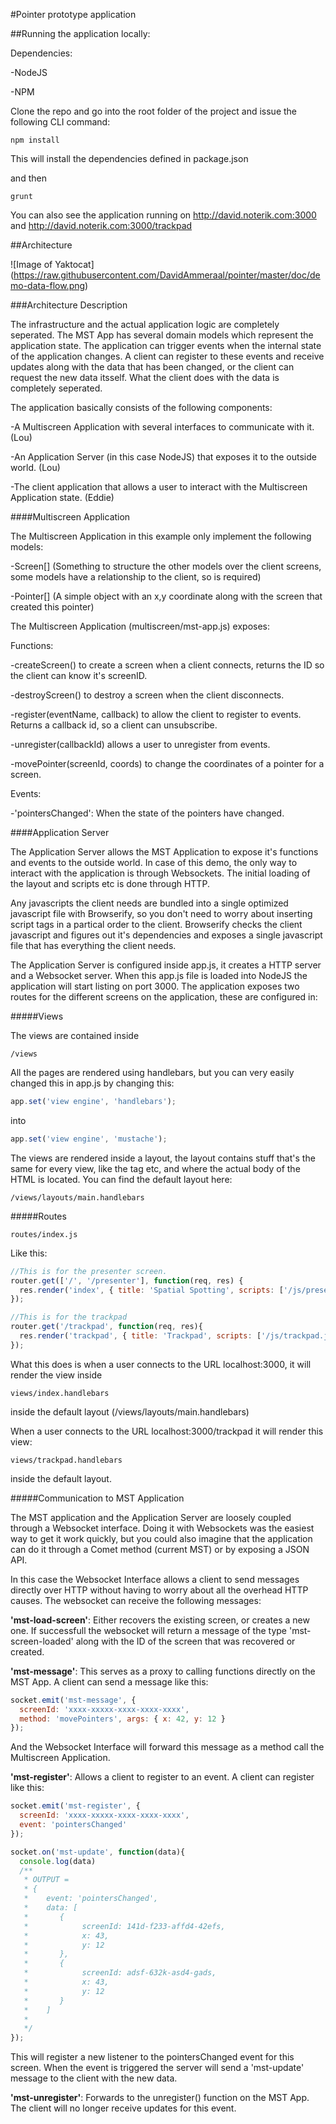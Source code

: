 #Pointer prototype application

##Running the application locally:

Dependencies:

-NodeJS

-NPM

Clone the repo and go into the root folder of the project and issue the following CLI command:

```
npm install
```

This will install the dependencies defined in package.json

and then

```
grunt
```

You can also see the application running on http://david.noterik.com:3000 and http://david.noterik.com:3000/trackpad

##Architecture

![Image of Yaktocat]
(https://raw.githubusercontent.com/DavidAmmeraal/pointer/master/doc/demo-data-flow.png)

###Architecture Description

The infrastructure and the actual application logic are completely seperated. The MST App has several domain models which represent
the application state. The application can trigger events when the internal state of the application changes. A client can register to these events
and receive updates along with the data that has been changed, or the client can request the new data itsself. What the client does with the data
is completely seperated. 

The application basically consists of the following components:

-A Multiscreen Application with several interfaces to communicate with it. (Lou)

-An Application Server (in this case NodeJS) that exposes it to the outside world. (Lou)

-The client application that allows a user to interact with the Multiscreen Application state. (Eddie)

####Multiscreen Application

The Multiscreen Application in this example only implement the following models:

-Screen[] (Something to structure the other models over the client screens, some models have a relationship to the client, so is required)

-Pointer[] (A simple object with an x,y coordinate along with the screen that created this pointer)

The Multiscreen Application (multiscreen/mst-app.js) exposes:

Functions:

-createScreen() to create a screen when a client connects, returns the ID so the client can know it's screenID.

-destroyScreen() to destroy a screen when the client disconnects.

-register(eventName, callback) to allow the client to register to events. Returns a callback id, so a client can unsubscribe.

-unregister(callbackId) allows a user to unregister from events. 

-movePointer(screenId, coords) to change the coordinates of a pointer for a screen. 

Events:

-'pointersChanged': When the state of the pointers have changed.

####Application Server

The Application Server allows the MST Application to expose it's functions and events to the outside world. In case of this demo, 
the only way to interact with the application is through Websockets. The initial loading of the layout and scripts etc is done through HTTP. 

Any javascripts the client needs are bundled into a single optimized javascript file with Browserify, so you don't need to worry about
inserting script tags in a partical order to the client. Browserify checks the client javascript and figures out it's dependencies and exposes
a single javascript file that has everything the client needs. 

The Application Server is configured inside app.js, it creates a HTTP server and a Websocket server. When this app.js file is loaded into NodeJS 
the application will start listing on port 3000. The application exposes two routes for the different screens on the application, these are configured
in:

#####Views

The views are contained inside 

```
/views
```

All the pages are rendered using handlebars, but you can very easily changed this in app.js by changing this:

```javascript
app.set('view engine', 'handlebars');
```

into 

```javascript
app.set('view engine', 'mustache');
```

The views are rendered inside a layout, the layout contains stuff that's the same for every view, like the <html> tag etc, and where the actual body of the HTML is located.
You can find the default layout here:

```
/views/layouts/main.handlebars
```

#####Routes
```
routes/index.js
```

Like this:

```javascript
//This is for the presenter screen.
router.get(['/', '/presenter'], function(req, res) {
  res.render('index', { title: 'Spatial Spotting', scripts: ['/js/presenter.js']});
});

//This is for the trackpad
router.get('/trackpad', function(req, res){
  res.render('trackpad', { title: 'Trackpad', scripts: ['/js/trackpad.js']});
});
```

What this does is when a user connects to the URL localhost:3000, it will render the view inside 

```
views/index.handlebars
```

inside the default layout (/views/layouts/main.handlebars)

When a user connects to the URL localhost:3000/trackpad it will render this view:

```
views/trackpad.handlebars
```

inside the default layout. 

#####Communication to MST Application

The MST application and the Application Server are loosely coupled through a Websocket interface. Doing it with Websockets was 
the easiest way to get it work quickly, but you could also imagine that the application can do it through a Comet method (current MST) or 
by exposing a JSON API. 

In this case the Websocket Interface allows a client to send messages directly over HTTP without having to worry about all the overhead HTTP causes. The websocket
can receive the following messages:

**'mst-load-screen'**: Either recovers the existing screen, or creates a new one. If successfull the websocket will return a message of the type 'mst-screen-loaded' along with the ID of the screen that was recovered or created. 

**'mst-message'**: This serves as a proxy to calling functions directly on the MST App. A client can send a message like this:

```javascript
socket.emit('mst-message', { 
  screenId: 'xxxx-xxxxx-xxxx-xxxx-xxxx', 
  method: 'movePointers', args: { x: 42, y: 12 }
});
```

And the Websocket Interface will forward this message as a method call the Multiscreen Application. 

**'mst-register'**: Allows a client to register to an event. A client can register like this:

```javascript
socket.emit('mst-register', {
  screenId: 'xxxx-xxxxx-xxxx-xxxx-xxxx', 
  event: 'pointersChanged'
});

socket.on('mst-update', function(data){
  console.log(data) 
  /**
   * OUTPUT = 
   * {
   *    event: 'pointersChanged',
   *    data: [
   *       {
   *            screenId: 141d-f233-affd4-42efs,
   *            x: 43,
   *            y: 12
   *       },
   *       {
   *            screenId: adsf-632k-asd4-gads,
   *            x: 43,
   *            y: 12
   *       }
   *    ]
   *
   */
});
```

This will register a new listener to the pointersChanged event for this screen. When the event is triggered the server will send a 'mst-update' message to the client with the new data. 

**'mst-unregister'**: Forwards to the unregister() function on the MST App. The client will no longer receive updates for this event. 

